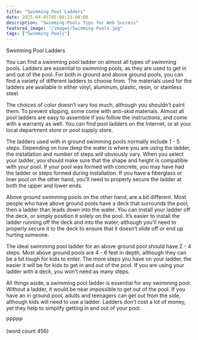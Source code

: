 ```yaml
---
title: "Swimming Pool Ladders"
date: 2025-04-05T05:08:23-08:00
description: "Swimming-Pools Tips for Web Success"
featured_image: "/images/Swimming-Pools.jpg"
tags: ["Swimming Pools"]
---
```


Swimming Pool Ladders

You can find a swimming pool ladder on almost all types of swimming pools.  Ladders are essential to swimming pools, as they are used to get in and out of the pool.  For both in ground and above ground pools, you can find a variety of different ladders to choose from.  The materials used for the ladders are available in either vinyl, aluminum, plastic, resin, or stainless steel.

The choices of color doesn’t vary too much, although you shouldn’t paint them.  To prevent slipping, some come with anti-skid materials.  Almost all pool ladders are easy to assemble if you follow the instructions, and come with a warranty as well.  You can find pool ladders on the Internet, or at your local department store or pool supply store.  

The ladders used with in ground swimming pools normally include 1 - 5 steps.  Depending on how deep the water is where you are using the ladder, the installation and number of steps will obviously vary.  When you select your ladder, you should make sure that the shape and height is compatible with your pool.  If your pool was formed with concrete, you may have had the ladder or steps formed during installation. If you have a fiberglass or liner pool on the other hand, you’ll need to properly secure the ladder at both the upper and lower ends.

Above ground swimming pools on the other hand, are a bit different.  Most people who have above ground pools have a deck that surrounds the pool, then a ladder than leads down into the water.  You can install your ladder off the deck, or simply position it solely on the pool.  It’s easier to install the ladder running off the deck and into the water, although you’ll need to properly secure it to the deck to ensure that it doesn’t slide off or end up hurting someone.

The ideal swimming pool ladder for an above ground pool should have 2 - 4 steps.  Most above ground pools are 4 - 6 feet in depth, although they can be a bit tough for kids to enter.  The more steps you have on your ladder, the easier it will be for kids to get in and out of the pool.  If you are using your ladder with a deck, you won’t need as many steps.

All things aside, a swimming pool ladder is essential for any swimming pool.  Without a ladder, it would be near impossible to get out of the pool.  If you have an in ground pool, adults and teenagers can get out from the side, although kids will need to use a ladder.  Ladders don’t cost a lot of money, yet they help to simplify getting in and out of your pool.  

PPPPP

(word count 456)
